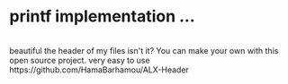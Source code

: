# printf implementation ...
</br>
beautiful the header of my files isn't it? You can make your own with this open source project. very easy to use
https://github.com/HamaBarhamou/ALX-Header</br></br>

